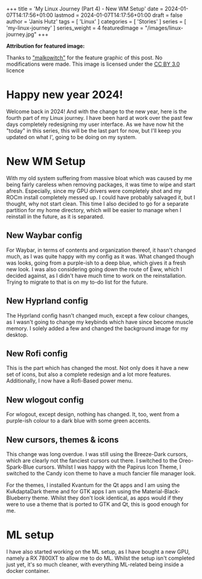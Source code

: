 +++
title = 'My Linux Journey (Part 4) - New WM Setup'
date = 2024-01-07T14:17:56+01:00
lastmod = 2024-01-07T14:17:56+01:00
draft = false
author = 'Janis Hutz'
tags = [ 'Linux' ]
categories = [ 'Stories' ]
series = [ 'my-linux-journey' ]
series_weight = 4
featuredImage = "/images/linux-journey.jpg"
+++

**Attribution for featured image:**

Thanks to ["malkowitch"](https://www.deviantart.com/malkowitch/gallery) for the feature graphic of this post. No modifications were made. This image is licensed under the [CC BY 3.0](https://creativecommons.org/licenses/by/3.0/) licence


# Happy new year 2024!
Welcome back in 2024! And with the change to the new year, here is the fourth part of my Linux journey. I have been hard at work over the past few days completely redesigning my user interface. As we have now hit the "today" in this series, this will be the last part for now, but I'll keep you updated on what I', going to be doing on my system. 

# New WM Setup
With my old system suffering from massive bloat which was caused by me being fairly careless when removing packages, it was time to wipe and start afresh. Especially, since my GPU drivers were completely shot and my ROCm install completely messed up. I could have probably salvaged it, but I thought, why not start clean. This time I also decided to go for a separate partition for my home directory, which will be easier to manage when I reinstall in the future, as it is separated. 

## New Waybar config
For Waybar, in terms of contents and organization thereof, it hasn't changed much, as I was quite happy with my config as it was. What changed though was looks, going from a purple-ish to a deep blue, which gives it a fresh new look. I was also considering going down the route of Eww, which I decided against, as I didn't have much time to work on the reinstallation. Trying to migrate to that is on my to-do list for the future. 

## New Hyprland config
The Hyprland config hasn't changed much, except a few colour changes, as I wasn't going to change my keybinds which have since become muscle memory. I solely added a few and changed the background image for my desktop.

## New Rofi config
This is the part which has changed the most. Not only does it have a new set of icons, but also a complete redesign and a lot more features. Additionally, I now have a Rofi-Based power menu.

## New wlogout config
For wlogout, except design, nothing has changed. It, too, went from a purple-ish colour to a dark blue with some green accents.

## New cursors, themes & icons
This change was long overdue. I was still using the Breeze-Dark cursors, which are clearly not the fanciest cursors out there. I switched to the Oreo-Spark-Blue cursors. Whilst I was happy with the Papirus Icon Theme, I switched to the Candy icon theme to have a much fancier file manager look. 

For the themes, I installed Kvantum for the Qt apps and I am using the KvAdaptaDark theme and for GTK apps I am using the Material-Black-Blueberry theme. Whilst they don't look identical, as apps would if they were to use a theme that is ported to GTK and Qt, this is good enough for me. 


# ML setup
I have also started working on the ML setup, as I have bought a new GPU, namely a RX 7800XT to allow me to do ML. Whilst the setup isn't completed just yet, it's so much cleaner, with everything ML-related being inside a docker container.